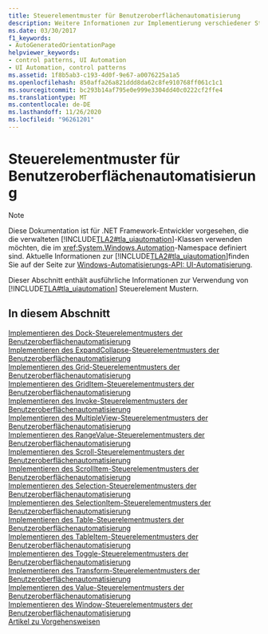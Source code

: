 ```yaml
---
title: Steuerelementmuster für Benutzeroberflächenautomatisierung
description: Weitere Informationen zur Implementierung verschiedener Steuerelement Muster in der Microsoft-Benutzeroberflächen Automatisierung finden Sie unter Links zu Artikeln mit detaillierten Informationen.
ms.date: 03/30/2017
f1_keywords:
- AutoGeneratedOrientationPage
helpviewer_keywords:
- control patterns, UI Automation
- UI Automation, control patterns
ms.assetid: 1f8b5ab3-c193-4d0f-9e67-a0076225a1a5
ms.openlocfilehash: 850affa26a821ddd8da62c8fe910768ff061c1c1
ms.sourcegitcommit: bc293b14af795e0e999e3304dd40c0222cf2ffe4
ms.translationtype: MT
ms.contentlocale: de-DE
ms.lasthandoff: 11/26/2020
ms.locfileid: "96261201"
---
```

# <a name="ui-automation-control-patterns"></a>Steuerelementmuster für Benutzeroberflächenautomatisierung

> [!NOTE]
> Diese Dokumentation ist für .NET Framework-Entwickler vorgesehen, die die verwalteten [!INCLUDE[TLA2#tla_uiautomation](../../../includes/tla2sharptla-uiautomation-md.md)]-Klassen verwenden möchten, die im <xref:System.Windows.Automation>-Namespace definiert sind. Aktuelle Informationen zur [!INCLUDE[TLA2#tla_uiautomation](../../../includes/tla2sharptla-uiautomation-md.md)]finden Sie auf der Seite zur [Windows-Automatisierungs-API: UI-Automatisierung](/windows/win32/winauto/entry-uiauto-win32).  
  
 Dieser Abschnitt enthält ausführliche Informationen zur Verwendung von [!INCLUDE[TLA#tla_uiautomation](../../../includes/tlasharptla-uiautomation-md.md)] Steuerelement Mustern.  
  
## <a name="in-this-section"></a>In diesem Abschnitt  

 [Implementieren des Dock-Steuerelementmusters der Benutzeroberflächenautomatisierung](implementing-the-ui-automation-dock-control-pattern.md)  
 [Implementieren des ExpandCollapse-Steuerelementmusters der Benutzeroberflächenautomatisierung](implementing-the-ui-automation-expandcollapse-control-pattern.md)  
 [Implementieren des Grid-Steuerelementmusters der Benutzeroberflächenautomatisierung](implementing-the-ui-automation-grid-control-pattern.md)  
 [Implementieren des GridItem-Steuerelementmusters der Benutzeroberflächenautomatisierung](implementing-the-ui-automation-griditem-control-pattern.md)  
 [Implementieren des Invoke-Steuerelementmusters der Benutzeroberflächenautomatisierung](implementing-the-ui-automation-invoke-control-pattern.md)  
 [Implementieren des MultipleView-Steuerelementmusters der Benutzeroberflächenautomatisierung](implementing-the-ui-automation-multipleview-control-pattern.md)  
 [Implementieren des RangeValue-Steuerelementmusters der Benutzeroberflächenautomatisierung](implementing-the-ui-automation-rangevalue-control-pattern.md)  
 [Implementieren des Scroll-Steuerelementmusters der Benutzeroberflächenautomatisierung](implementing-the-ui-automation-scroll-control-pattern.md)  
 [Implementieren des ScrollItem-Steuerelementmusters der Benutzeroberflächenautomatisierung](implementing-the-ui-automation-scrollitem-control-pattern.md)  
 [Implementieren des Selection-Steuerelementmusters der Benutzeroberflächenautomatisierung](implementing-the-ui-automation-selection-control-pattern.md)  
 [Implementieren des SelectionItem-Steuerelementmusters der Benutzeroberflächenautomatisierung](implementing-the-ui-automation-selectionitem-control-pattern.md)  
 [Implementieren des Table-Steuerelementmusters der Benutzeroberflächenautomatisierung](implementing-the-ui-automation-table-control-pattern.md)  
 [Implementieren des TableItem-Steuerelementmusters der Benutzeroberflächenautomatisierung](implementing-the-ui-automation-tableitem-control-pattern.md)  
 [Implementieren des Toggle-Steuerelementmusters der Benutzeroberflächenautomatisierung](implementing-the-ui-automation-toggle-control-pattern.md)  
 [Implementieren des Transform-Steuerelementmusters der Benutzeroberflächenautomatisierung](implementing-the-ui-automation-transform-control-pattern.md)  
 [Implementieren des Value-Steuerelementmusters der Benutzeroberflächenautomatisierung](implementing-the-ui-automation-value-control-pattern.md)  
 [Implementieren des Window-Steuerelementmusters der Benutzeroberflächenautomatisierung](implementing-the-ui-automation-window-control-pattern.md)  
 [Artikel zu Vorgehensweisen](ui-automation-control-patterns-how-to-topics.md)
